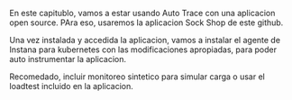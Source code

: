En este capitublo, vamos a estar usando Auto Trace con una aplicacion open source. PAra eso, usaremos la aplicacion Sock Shop de este github.

Una vez instalada y accedida la aplicacion, vamos a instalar el agente de Instana para kubernetes con las modificaciones apropiadas, para poder auto instrumentar la aplicacion.

Recomedado, incluir monitoreo sintetico para simular carga o usar el loadtest incluido en la aplicacion.

